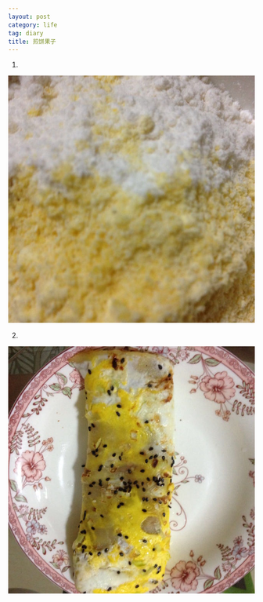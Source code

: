 ```yaml
---
layout: post
category: life
tag: diary
title: 煎饼果子
---
```


1. 
![](images/2015/cookie-step-1.jpg)

2.
![](images/2015/cookie-step-2.jpg)
